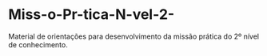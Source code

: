 # Miss-o-Pr-tica-N-vel-2-
Material de orientações para desenvolvimento da missão prática do 2º nível de conhecimento.
